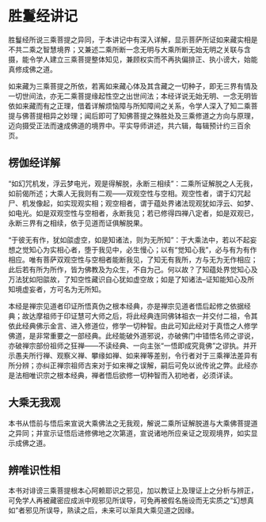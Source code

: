 # 胜鬘经讲记

胜鬘经所说三乘菩提之异同，于本讲记中有深入详解，显示菩萨所证如来藏实相是不共二乘之智慧境界；又兼述二乘所断一念无明与大乘所断无始无明之关联与含摄，能令学人建立三乘菩提整体知见，兼顾权实而不再执偏排正、执小谤大，始能真修成佛之道。

如来藏为三乘菩提之所依，若离如来藏心体及其含藏之一切种子，即无三界有情及一切世间法，亦无二乘菩提缘起性空之出世间法；本经详说无始无明、一念无明皆依如来藏而有之正理，借着详解烦恼障与所知障间之关系，令学人深入了知二乘菩提与佛菩提相异之妙理；闻后即可了知佛菩提之殊胜处及三乘修道之方向与原理，迈向摄受正法而速成佛道的境界中。平实导师讲述，共六辑，每辑预计约三百余页。

## 楞伽经详解

“如幻咒机发，浮云梦电光，观是得解脱，永断三相续”：二乘所证解脱之人无我，如前偈所述；大乘人无我则有二观——双观空性与空相。观空性者，谓于幻咒起尸、机发像起，如实现观实相；观空相者，谓于蕴处界诸法现观犹如浮云、如梦、如电光。如是双观空性与空相者，永断我见；若已修得四禅八定者，如是双观已，永断三界有之相续，依于见道而证俱解脱果。

“于彼无有作，犹如燄虚空，如是知诸法，则为无所知”：于大乘法中，若以不起妄想之觉知心为实相心者，堕于我见中，必生慢心；以有“觉知心我”，必与有为有作相应。唯有菩萨双观空性与空相者能断我见，了知无有我所，方与无为无作相应；此后若有所为所作，皆为佛教及为众生，不自为己。何以故？了知蕴处界觉知心及万法犹如阳燄故，了知空性藏识自心犹如虚空故；如是了知诸法–证知能知心及所知境虚妄者，方可名为无所知。

本经是禅宗见道者印证所悟真伪之根本经典，亦是禅宗见道者悟后起修之依据经典；故达摩祖师于印证慧可大师之后，将此经典连同佛钵祖衣一并交付二祖，令其依此经典佛示金言、进入修道位，修学一切种智。由此可知此经对于真悟之人修学佛道，是非常重要之一部经典。此经能破外道邪说，亦破佛门中错悟名师之谬说，亦破禅宗部份祖师之狂禅——不读经典、一向主张“一悟即成究竟佛”之谬执。并开示愚夫所行禅、观察义禅、攀缘如禅、如来禅等差别，令行者对于三乘禅法差异有所分辨；亦纠正禅宗祖师古来对于如来禅之误解，嗣后可免以讹传讹之弊。此经亦是法相唯识宗之根本经典，禅者悟后欲修一切种智而入初地者，必须详读。

## 大乘无我观

本书从悟前与悟后来宣说大乘佛法之无我观，解说二乘所证解脱道与大乘佛菩提道之异同；并宣示证悟后进修佛地之次第道，宣说诸地所应亲证之现观境界，如实显示成佛之道。

## 辨唯识性相

本书对诽谤三乘菩提根本心阿赖耶识之邪见，加以教证上及理证上之分析与辨正，可免学人再被藏密应成派中观邪见所误导，可免再被假名施设而无实质之“幻想真如”者邪见所误导，熟读之后，未来可以渐具大乘见道之因缘。
